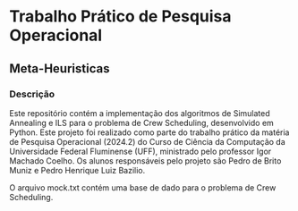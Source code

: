 # Trabalho Prático de Pesquisa Operacional
## Meta-Heuristicas
### Descrição

Este repositório contém a implementação dos algoritmos de Simulated Annealing e ILS para o problema de Crew Scheduling, desenvolvido em Python. Este projeto foi realizado como parte do trabalho prático da matéria de Pesquisa Operacional (2024.2) do Curso de Ciência da Computação da Universidade Federal Fluminense (UFF), ministrado pelo professor Igor Machado Coelho. Os alunos responsáveis pelo projeto são Pedro de Brito Muniz e Pedro Henrique Luiz Bazilio.

O arquivo mock.txt contém uma base de dado para o problema de Crew Scheduling.
